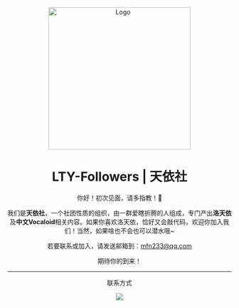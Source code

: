 <div align="center">

<img src="https://avatars.githubusercontent.com/u/143336098?s=400" alt="Logo" width="320" height="320">
<h1>LTY-Followers | 天依社</h1>

你好！初次见面，请多指教！👋

我们是**天依社**，一个社团性质的组织，由一群爱瞎折腾的人组成，专门产出**洛天依**及**中文Vocaloid**相关内容。如果你喜欢洛天依，恰好又会敲代码，欢迎你加入我们！当然，如果啥也不会也可以潜水哦~

若要联系或加入，请发送邮箱到：<a target="_blank" href="mailto:mfn233@qq.com&subject=加入天依社の申请">mfn233@qq.com</a>

期待你的到来！

------

联系方式

[![](https://img.shields.io/badge/QQ%E7%BE%A4-1022950619-blue)](https://qm.qq.com/q/RFCZU3thee)

</div>
